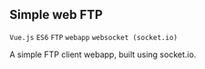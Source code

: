 ## Simple web FTP
`Vue.js` `ES6` `FTP` `webapp` `websocket (socket.io)`

A simple FTP client webapp, built using socket.io.
